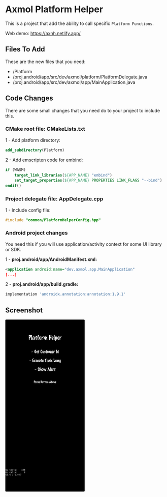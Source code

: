 # Axmol Platform Helper

This is a project that add the ability to call specific `Platform Functions`.

Web demo: https://axnh.netlify.app/

## Files To Add

These are the new files that you need:

- /Platform
- /proj.android/app/src/dev/axmol/platform/PlatformDelegate.java
- /proj.android/app/src/dev/axmol/app/MainApplication.java

## Code Changes

There are some small changes that you need do to your project to include this.

### CMake root file: CMakeLists.txt

1 - Add platform directory:

```cmake
add_subdirectory(Platform)
```

2 - Add emscripten code for embind:

```cmake
if (WASM)
    target_link_libraries(${APP_NAME} "embind")
    set_target_properties(${APP_NAME} PROPERTIES LINK_FLAGS "--bind")
endif()
```

### Project delegate file: AppDelegate.cpp

1 - Include config file:

```cpp
#include "common/PlatformHelperConfig.hpp"
```

### Android project changes

You need this if you will use application/activity context for some UI library or SDK.

1 - **proj.android/app/AndroidManifest.xml:**

```xml
<application android:name="dev.axmol.app.MainApplication"
[...]
```

2 - **proj.android/app/build.gradle:**

```groovy
implementation 'androidx.annotation:annotation:1.9.1'
```

## Screenshot

<img width="250" src="Extras/images/ss1.jpg">
